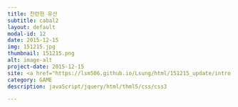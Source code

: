 ```yaml
---
title: 찬란한 유산
subtitle: cabal2
layout: default
modal-id: 12
date: 2015-12-15
img: 151215.jpg
thumbnail: 151215.png
alt: image-alt
project-date: 2015-12-15
site: <a href="https://lsm506.github.io/Lsung/html/151215_update/intro.html" target="_blank">Go</a>
category: GAME
description: javaScript/jquery/html/thml5/css/css3

---
```

